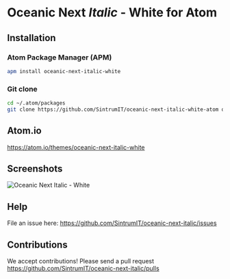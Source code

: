 # Oceanic Next _Italic_ - White for Atom

## Installation

### Atom Package Manager (APM)
```bash
apm install oceanic-next-italic-white
```

### Git clone
```bash
cd ~/.atom/packages
git clone https://github.com/SintrumIT/oceanic-next-italic-white-atom oceanic-next-italic-white --depth=1
```

## Atom.io
https://atom.io/themes/oceanic-next-italic-white

## Screenshots
![Oceanic Next Italic - White](https://raw.githubusercontent.com/SintrumIT/oceanic-next-italic/master/images/screenshot.png "Oceanic Next Italic - White")

## Help
File an issue here:
https://github.com/SintrumIT/oceanic-next-italic/issues

## Contributions
We accept contributions! Please send a pull request
https://github.com/SintrumIT/oceanic-next-italic/pulls
